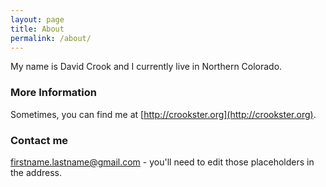```yaml
---
layout: page
title: About
permalink: /about/
---
```


My name is David Crook and I currently live in Northern Colorado.

### More Information

Sometimes, you can find me at [http://crookster.org](http://crookster.org).

### Contact me

[firstname.lastname@gmail.com](mailto:firstname.lastname@gmail.com) - you'll need to edit those placeholders in the address.

